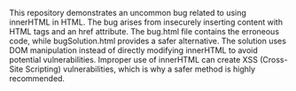 This repository demonstrates an uncommon bug related to using innerHTML in HTML.  The bug arises from insecurely inserting content with HTML tags and an href attribute. The bug.html file contains the erroneous code, while bugSolution.html provides a safer alternative. The solution uses DOM manipulation instead of directly modifying innerHTML to avoid potential vulnerabilities.  Improper use of innerHTML can create XSS (Cross-Site Scripting) vulnerabilities, which is why a safer method is highly recommended.